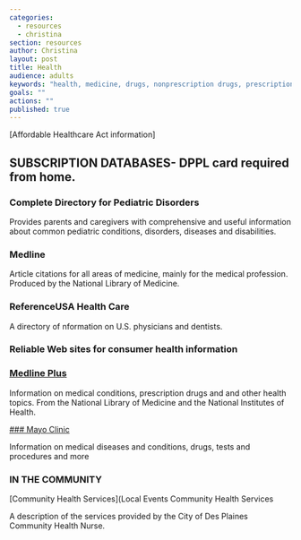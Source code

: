 ```yaml
---
categories: 
  - resources
  - christina
section: resources
author: Christina
layout: post
title: Health
audience: adults
keywords: "health, medicine, drugs, nonprescription drugs, prescription drugs, medications, diseases, diabetes, medical condition, stroke, heart attack, obesity, pills"
goals: ""
actions: ""
published: true
---
```


[Affordable Healthcare Act information]


## SUBSCRIPTION DATABASES- DPPL card required from home.

### Complete Directory for Pediatric Disorders

Provides parents and caregivers with comprehensive and useful information about common pediatric conditions, disorders, diseases and disabilities.

### Medline

Article citations for all areas of medicine, mainly for the medical profession. Produced by the National Library of Medicine.

### ReferenceUSA Health Care

A directory of nformation on U.S. physicians and dentists.

 
### Reliable Web sites for consumer health information

### [Medline Plus](http://www.nlm.nih.gov/medlineplus/)

Information on medical conditions, prescription drugs and and other health topics. From the National Library of Medicine and the National Institutes of Health.

[### Mayo Clinic](http://www.mayoclinic.com/health-information/)

Information on medical diseases and conditions, drugs, tests and procedures and more

### IN THE COMMUNITY

[Community Health Services](Local Events    Community Health Services  

A description of the services provided by the City of Des Plaines Community Health Nurse.